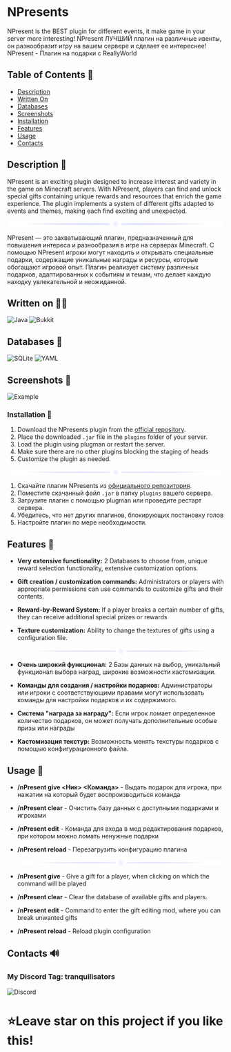 # NPresents

NPresent is the BEST plugin for different events, it make game in your server more interesting!
NPresent ЛУЧШИЙ плагин на различные ивенты, он разнообразит игру на вашем сервере и сделает ее интереснее!
NPresent - Плагин на подарки с ReallyWorld

## Table of Contents 📃

- [Description](#description-💖)
- [Written On](#written-on-👩‍💻)
- [Databases](#databases-📖)
- [Screenshots](#screenshots-📸)
- [Installation](#installation-🌙)
- [Features](#features-🌟)
- [Usage](#usage-🌌)
- [Contacts](#contacts-🔊)

## Description 💖

NPresent is an exciting plugin designed to increase interest and variety in the game on Minecraft servers. With NPresent, players can find and unlock special gifts containing unique rewards and resources that enrich the game experience. The plugin implements a system of different gifts adapted to events and themes, making each find exciting and unexpected.

![Line](https://github.com/n1zamu/n1zamu/blob/main/assets/sepparator.png)

NPresent — это захватывающий плагин, предназначенный для повышения интереса и разнообразия в игре на серверах Minecraft. С помощью NPresent игроки могут находить и открывать специальные подарки, содержащие уникальные награды и ресурсы, которые обогащают игровой опыт. Плагин реализует систему различных подарков, адаптированных к событиям и темам, что делает каждую находку увлекательной и неожиданной.

## Written on 👩‍💻
![Java](https://img.shields.io/badge/-Java-FFA500?style=for-the-badge&logo=java&logoColor=0000CD)
![Bukkit](https://img.shields.io/badge/-Bukkit-7B68EE?style=for-the-badge)

## Databases 📖
![SQLite](https://img.shields.io/badge/-SQLite-FFA800?style=for-the-badge&logo=sqlite&logoColor=0000CD)
![YAML](https://img.shields.io/badge/-YAML-FAA185?style=for-the-badge&logo=yaml&logoColor=0000CD)

## Screenshots 📸
![Example](https://github.com/n1zamu/NPresents/blob/main/screenshots/example.gif)

### Installation 🌙

1. Download the NPresents plugin from the [official repository](https://github.com/n1zamu/NPresents).
2. Place the downloaded `.jar` file in the `plugins` folder of your server.
3. Load the plugin using plugman or restart the server.
4. Make sure there are no other plugins blocking the staging of heads
5. Customize the plugin as needed.

![Line](https://github.com/n1zamu/n1zamu/blob/main/assets/sepparator.png)

1. Скачайте плагин NPresents из [официального репозитория](https://github.com/n1zamu/NPresents).
2. Поместите скачанный файл `.jar` в папку `plugins` вашего сервера.
3. Загрузите плагин с помощью plugman или проведите рестарт сервера.
4. Убедитесь, что нет других плагинов, блокирующих постановку голов
5. Настройте плагин по мере необходимости.

## Features 🌟

- **Very extensive functionality:** 2 Databases to choose from, unique reward selection functionality, extensive customization options.
- **Gift creation / customization commands:** Administrators or players with appropriate permissions can use commands to customize gifts and their contents.
- **Reward-by-Reward System:** If a player breaks a certain number of gifts, they can receive additional special prizes or rewards
- **Texture customization:** Ability to change the textures of gifts using a configuration file.

  ![Line](https://github.com/n1zamu/n1zamu/blob/main/assets/sepparator.png)

- **Очень широкий функционал:** 2 Базы данных на выбор, уникальный функционал выбора наград, широкие возможности кастомизации.
- **Команды для создания / настройки подарков:** Администраторы или игроки с соответствующими правами могут использовать команды для настройки подарков и их содержимого.
- **Система "награда за награду":** Если игрок ломает определенное количество подарков, он может получать дополнительные особые призы или награды
- **Кастомизация текстур:** Возможность менять текстуры подарков с помощью конфигурационного файла.

## Usage 🌌

- **/nPresent give <Ник> <Команда>** - Выдать подарок для игрока, при нажатии на который будет воспроизводиться команда
- **/nPresent clear** - Очистить базу данных с доступными подарками и игроками
- **/nPresent edit** - Команда для входа в мод редактирования подарков, при котором можно ломать ненужные подарки
- **/nPresent reload** - Перезагрузить конфигурацию плагина

  ![Line](https://github.com/n1zamu/n1zamu/blob/main/assets/sepparator.png)

- **/nPresent give <Nick> <Command>** - Give a gift for a player, when clicking on which the command will be played
- **/nPresent clear** - Clear the database of available gifts and players.
- **/nPresent edit** - Command to enter the gift editing mod, where you can break unwanted gifts
- **/nPresent reload** - Reload plugin configuration

## Contacts 🔊

### My Discord Tag: tranquilisators
![Discord](https://img.shields.io/badge/-Discord-4169E1?style=for-the-badge&logo=discord&logoColor=FFFFFF)


# ⭐Leave star on this project if you like this!

